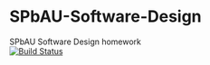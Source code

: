 # SPbAU-Software-Design
SPbAU Software Design homework  
[![Build Status](https://travis-ci.org/VadimFarutin/SPbAU-Software-Design.svg?branch=master)](https://travis-ci.org/VadimFarutin/SPbAU-Software-Design)
